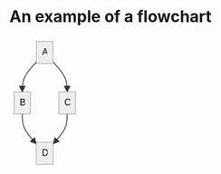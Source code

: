 # An example of a flowchart

<svg xmlns:xlink="http://www.w3.org/1999/xlink" height="233" font-family="&quot;trebuchet ms&quot;,verdana,arial,sans-serif" font-size="16px" style="max-width:124.640625px" viewBox="0 0 124.641 233">
  <defs>
    <path id="b" fill="#333" stroke-dasharray="1,0" d="m0 0 10 5-10 5z"/>
  </defs>
  <g opacity="1">
    <path fill="none" stroke="#666" stroke-width="2px" marker-end="url(#a)" d="m47.473 44.015-4.157 4.664c-4.157 4.664-12.47 13.993-16.628 22.823-4.157 8.831-4.157 17.165-4.157 21.331V97"/>
    <defs>
      <marker id="a" markerHeight="6" markerUnits="strokeWidth" markerWidth="8" orient="auto" refX="9" refY="5" viewBox="0 0 10 10">
        <use xlink:href="#b" stroke-dasharray="1,0"/>
      </marker>
    </defs>
  </g>
  <g opacity="1">
    <path fill="none" stroke="#666" stroke-width="2px" marker-end="url(#c)" d="m76.91 44.015 4.157 4.664c4.157 4.664 12.47 13.993 16.628 22.823 4.157 8.831 4.157 17.165 4.157 21.331V97"/>
    <defs>
      <marker id="c" markerHeight="6" markerUnits="strokeWidth" markerWidth="8" orient="auto" refX="9" refY="5" viewBox="0 0 10 10">
        <use xlink:href="#b" stroke-dasharray="1,0"/>
      </marker>
    </defs>
  </g>
  <g opacity="1">
    <path fill="none" stroke="#666" stroke-width="2px" marker-end="url(#d)" d="M22.531 136v4.167c0 4.166 0 12.5 4.126 21.295 4.126 8.796 12.377 18.054 16.503 22.684l4.125 4.629"/>
    <defs>
      <marker id="d" markerHeight="6" markerUnits="strokeWidth" markerWidth="8" orient="auto" refX="9" refY="5" viewBox="0 0 10 10">
        <use xlink:href="#b" stroke-dasharray="1,0"/>
      </marker>
    </defs>
  </g>
  <g opacity="1">
    <path fill="none" stroke="#666" stroke-width="2px" marker-end="url(#e)" d="M101.852 136v4.167c0 4.166 0 12.5-4.126 21.295-4.126 8.796-12.377 18.054-16.503 22.684l-4.125 4.629"/>
    <defs>
      <marker id="e" markerHeight="6" markerUnits="strokeWidth" markerWidth="8" orient="auto" refX="9" refY="5" viewBox="0 0 10 10">
        <use xlink:href="#b" stroke-dasharray="1,0"/>
      </marker>
    </defs>
  </g>
  <foreignObject width="0" height="0" color="#000" style="background-color:#fff;text-align:center">
    <div xmlns="http://www.w3.org/1999/xhtml" display="inline-block" style="white-space:nowrap">
      <span fill="#000" color="#000" style="background-color:#fff;text-align:center"/>
    </div>
  </foreignObject>
  <foreignObject width="0" height="0" color="#000" style="background-color:#fff;text-align:center">
    <div xmlns="http://www.w3.org/1999/xhtml" display="inline-block" style="white-space:nowrap">
      <span fill="#000" color="#000" style="background-color:#fff;text-align:center"/>
    </div>
  </foreignObject>
  <foreignObject width="0" height="0" color="#000" style="background-color:#fff;text-align:center">
    <div xmlns="http://www.w3.org/1999/xhtml" display="inline-block" style="white-space:nowrap">
      <span fill="#000" color="#000" style="background-color:#fff;text-align:center"/>
    </div>
  </foreignObject>
  <foreignObject width="0" height="0" color="#000" style="background-color:#fff;text-align:center">
    <div xmlns="http://www.w3.org/1999/xhtml" display="inline-block" style="white-space:nowrap">
      <span fill="#000" color="#000" style="background-color:#fff;text-align:center"/>
    </div>
  </foreignObject>
  <g opacity="1" transform="translate(62.191 27.5)">
    <rect width="29.438" height="39" x="-14.719" y="-19.5" fill="#eee" stroke="#999" stroke-width="1px" rx="0" ry="0"/>
    <foreignObject width="9.438" height="19" transform="translate(-4.719 -9.5)" color="#000" style="text-align:center">
      <div xmlns="http://www.w3.org/1999/xhtml" display="inline-block" style="white-space:nowrap">
        A
      </div>
    </foreignObject>
  </g>
  <g opacity="1" transform="translate(22.531 116.5)">
    <rect width="29.063" height="39" x="-14.531" y="-19.5" fill="#eee" stroke="#999" stroke-width="1px" rx="0" ry="0"/>
    <foreignObject width="9.063" height="19" transform="translate(-4.531 -9.5)" color="#000" style="text-align:center">
      <div xmlns="http://www.w3.org/1999/xhtml" display="inline-block" style="white-space:nowrap">
        B
      </div>
    </foreignObject>
  </g>
  <g opacity="1" transform="translate(101.852 116.5)">
    <rect width="29.578" height="39" x="-14.789" y="-19.5" fill="#eee" stroke="#999" stroke-width="1px" rx="0" ry="0"/>
    <foreignObject width="9.578" height="19" transform="translate(-4.79 -9.5)" color="#000" style="text-align:center">
      <div xmlns="http://www.w3.org/1999/xhtml" display="inline-block" style="white-space:nowrap">
        C
      </div>
    </foreignObject>
  </g>
  <g opacity="1" transform="translate(62.191 205.5)">
    <rect width="29.813" height="39" x="-14.906" y="-19.5" fill="#eee" stroke="#999" stroke-width="1px" rx="0" ry="0"/>
    <foreignObject width="9.813" height="19" transform="translate(-4.906 -9.5)" color="#000" style="text-align:center">
      <div xmlns="http://www.w3.org/1999/xhtml" display="inline-block" style="white-space:nowrap">
        D
      </div>
    </foreignObject>
  </g>
</svg>
